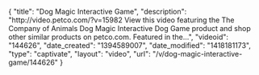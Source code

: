 {
    "title": "Dog Magic Interactive Game",
    "description": "http:\/\/video.petco.com\/?v=15982 View this video featuring the The Company of Animals Dog Magic Interactive Dog Game product and shop other similar products on petco.com. Featured in the...",
    "videoid": "144626",
    "date_created": "1394589007",
    "date_modified": "1418181173",
    "type": "captivate",
    "layout": "video",
    "url": "\/v\/dog-magic-interactive-game\/144626"
}
